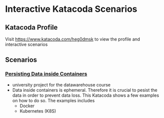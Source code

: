 # Interactive Katacoda Scenarios

## Katacoda Profile

Visit https://www.katacoda.com/heg0dmsk to view the profile and interactive scenarios

## Scenarios

### [Persisting Data inside Containers](https://www.katacoda.com/heg0dmsk/scenarios/data-persistence-in-containers)

- university project for the datawarehouse course
- Data inside containers is ephemeral. Therefore it is crucial to pesist the data in order to prevent data loss. This Katacoda shows a few examples on how to do so. The examples includes
  - Docker
  - Kubernetes (K8S)
